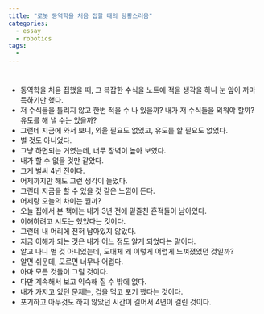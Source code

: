 ```yaml
---
title: "로봇 동역학을 처음 접할 때의 당황스러움"
categories:
  - essay
  - robotics
tags:
  - 
---
```

# 
- 동역학을 처음 접했을 때, 그 복잡한 수식을 노트에 적을 생각을 하니 눈 앞이 까마득하기만 했다.
- 저 수식들을 틀리지 않고 한번 적을 수 나 있을까? 내가 저 수식들을 외워야 할까? 유도를 해 낼 수는 있을까?
- 그런데 지금에 와서 보니, 외울 필요도 없었고, 유도를 할 필요도 없었다.
- 별 것도 아니었다.
- 그냥 하면되는 거였는데, 너무 장벽이 높아 보였다.
- 내가 할 수 없을 것만 같았다.
- 그게 벌써 4년 전이다.
- 어제까지만 해도 그런 생각이 들었다.
- 그런데 지금을 할 수 있을 것 같은 느낌이 든다.
- 어제랑 오늘의 차이는 뭘까?
- 오늘 집에서 본 책에는 내가 3년 전에 밑줄친 흔적들이 남아있다.
- 이해하려고 시도는 했었다는 것이다.
- 그런데 내 머리에 전혀 남아있지 않았다.
- 지금 이해가 되는 것은 내가 어느 정도 알게 되었다는 말이다.
- 알고 나니 별 것 아니었는데, 도대체 왜 이렇게 어렵게 느껴졌었던 것일까?
- 알면 쉬운데, 모르면 너무나 어렵다.
- 아마 모든 것들이 그럴 것이다.
- 다만 계속해서 보고 익숙해 질 수 밖에 없다.
- 내가 가지고 있던 문제는, 겁을 먹고 포기 했다는 것이다.
- 포기하고 아무것도 하지 않았던 시간이 길어서 4년이 걸린 것이다.


#
